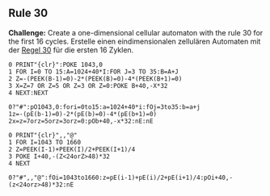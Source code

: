 ## Rule 30

**Challenge:**
Create a one-dimensional cellular automaton with the rule 30 for the first 16 cycles.
Erstelle einen eindimensionalen zellulären Automaten mit der [Regel 30](https://en.wikipedia.org/wiki/Rule_30) für die ersten 16 Zyklen.

```basic
0 PRINT"{clr}":POKE 1043,0
1 FOR I=0 TO 15:A=1024+40*I:FOR J=3 TO 35:B=A+J
2 Z=-(PEEK(B-1)=0)-2*(PEEK(B)=0)-4*(PEEK(B+1)=0)
3 X=Z=7 OR Z=5 OR Z=3 OR Z=0:POKE B+40,-X*32
4 NEXT:NEXT
```
```
0?"#":pO1043,0:fori=0to15:a=1024+40*i:fOj=3to35:b=a+j
1z=-(pE(b-1)=0)-2*(pE(b)=0)-4*(pE(b+1)=0)
2x=z=7orz=5orz=3orz=0:pOb+40,-x*32:nE:nE
```
```basic
0 PRINT"{clr}",,"@"
1 FOR I=1043 TO 1660
2 Z=PEEK(I-1)+PEEK(I)/2+PEEK(I+1)/4
3 POKE I+40,-(Z<24orZ>48)*32
4 NEXT
```
```
0?"#",,"@":fOi=1043to1660:z=pE(i-1)+pE(i)/2+pE(i+1)/4:pOi+40,-(z<24orz>48)*32:nE
```

